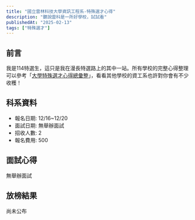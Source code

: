 ```yaml
---
title: "國立雲林科技大學資訊工程系-特殊選才心得"
description: "聽說雲科是一所好學校，試試看"
publishedAt: "2025-02-13"
tags: ["特殊選才"]
---
```


## 前言

我是114特選生，這只是我在漫長特選路上的其中一站。所有學校的完整心得整理可以參考「[大學特殊選才心得總彙整](/blogs/special)」，看看其他學校的資工系也許對你會有不少收穫！

## 科系資料

- 報名日期: 12/16~12/20
- 面試日期: 無舉辦面試
- 招收人數: 2
- 報名費用: 500

## 面試心得

無舉辦面試

## 放榜結果

尚未公布
